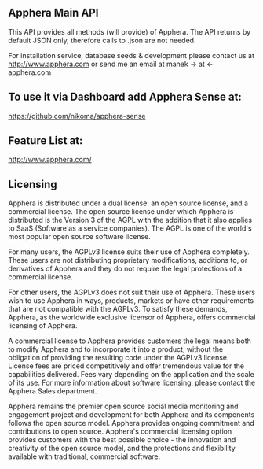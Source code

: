 ## Apphera Main API

This API provides all methods (will provide) of Apphera. The API returns by default JSON only, therefore calls to .json are not needed.

For installation service, database seeds & development please contact us at http://www.apphera.com or send me an email at manek -> at <- apphera.com


## To use it via Dashboard add Apphera Sense at:
https://github.com/nikoma/apphera-sense

## Feature List at:
http://www.apphera.com/


## Licensing

Apphera is distributed under a dual license: an open source license, and a commercial license. The open source license under which Apphera is distributed is the Version 3 of the AGPL with the addition that it also applies to SaaS (Software as a service companies). The AGPL is one of the world's most popular open source software license.

For many users, the AGPLv3 license suits their use of Apphera completely. These users are not distributing proprietary modifications, additions to, or derivatives of Apphera and they do not require the legal protections of a commercial license.

For other users, the AGPLv3 does not suit their use of Apphera. These users wish to use Apphera in ways, products, markets or have other requirements that are not compatible with the AGPLv3. To satisfy these demands, Apphera, as the worldwide exclusive licensor of Apphera, offers commercial licensing of Apphera.

A commercial license to Apphera provides customers the legal means both to modify Apphera and to incorporate it into a product, without the obligation of providing the resulting code under the AGPLv3 license. License fees are priced competitively and offer tremendous value for the capabilities delivered. Fees vary depending on the application and the scale of its use. For more information about software licensing, please contact the Apphera Sales department.

Apphera remains the premier open source social media monitoring and engagement project and development for both Apphera and its components follows the open source model. Apphera provides ongoing commitment and contributions to open source. Apphera's commercial licensing option provides customers with the best possible choice - the innovation and creativity of the open source model, and the protections and flexibility available with traditional, commercial software.

